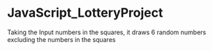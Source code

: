 # JavaScript_LotteryProject
Taking the Input numbers in the squares, it draws 6 random numbers excluding the numbers in the squares  
